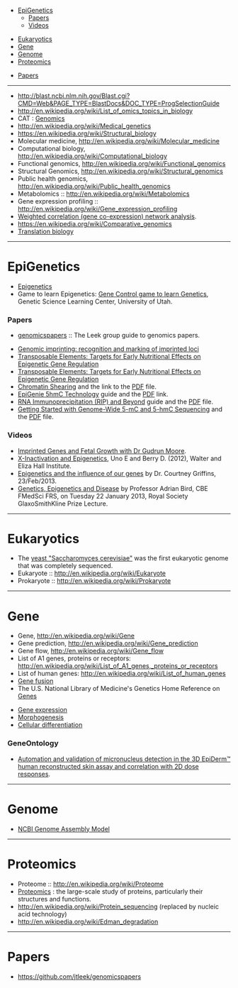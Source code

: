 + [EpiGenetics](#epigenetics)
   + [Papers](#papers)
   + [Videos](#videos)
* [Eukaryotics](#eukaryotics)
* [Gene](#gene)
* [Genome](#genome)
* [Proteomics](#proteomics)
+ [Papers](#papers)

----

+ http://blast.ncbi.nlm.nih.gov/Blast.cgi?CMD=Web&PAGE_TYPE=BlastDocs&DOC_TYPE=ProgSelectionGuide
+ http://en.wikipedia.org/wiki/List_of_omics_topics_in_biology
+ CAT : [Genomics](http://en.wikipedia.org/wiki/Category:Genomics)
+ http://en.wikipedia.org/wiki/Medical_genetics
+ https://en.wikipedia.org/wiki/Structural_biology
+ Molecular medicine, http://en.wikipedia.org/wiki/Molecular_medicine
+ Computational biology, http://en.wikipedia.org/wiki/Computational_biology
+ Functional genomics, http://en.wikipedia.org/wiki/Functional_genomics
+ Structural Genomics, http://en.wikipedia.org/wiki/Structural_genomics
+ Public health genomics, http://en.wikipedia.org/wiki/Public_health_genomics
+ Metabolomics :: http://en.wikipedia.org/wiki/Metabolomics
+ Gene expression profiling :: http://en.wikipedia.org/wiki/Gene_expression_profiling
+ [Weighted correlation (gene co-expression) network analysis](http://en.wikipedia.org/wiki/Weighted_correlation_network_analysis).
+ https://en.wikipedia.org/wiki/Comparative_genomics
+ [Translation biology](http://en.wikipedia.org/wiki/Translation_%28biology%29)

----

# EpiGenetics 
+ [Epigenetics](http://en.wikipedia.org/wiki/Epigenetics)
+ Game to learn Epigenetics: [Gene Control game to learn Genetics](http://learn.genetics.utah.edu/content/epigenetics/control/), Genetic Science Learning Center, University of Utah.

### Papers
+ [genomicspapers](https://github.com/jtleek/genomicspapers) :: The Leek group guide to genomics papers.
* [Genomic imprinting: recognition and marking of imprinted loci](http://www.ncbi.nlm.nih.gov/pubmed/22195775)
* [Transposable Elements: Targets for Early Nutritional Effects on Epigenetic Gene Regulation](http://www.ncbi.nlm.nih.gov/pmc/articles/PMC165709/)
* [Transposable Elements: Targets for Early Nutritional Effects on Epigenetic Gene Regulation](http://www.ncbi.nlm.nih.gov/pmc/articles/PMC165709/)
* [Chromatin Shearing](http://epigenie.com/epigenie-guide-chromatin-shearing/) and the link to the [PDF](http://epigenie.com/wp-content/uploads/2013/05/Chromatin-Shearing_D4.pdf) file.
* [EpiGenie 5hmC Technology](http://epigenie.com/epigenie-5hmc-technology-guide/) guide and the [PDF](http://media.epigenie.com/wp-content/uploads/2012/10/5hmC-Technology-Guide_D71.pdf) link.
* [RNA Immunoprecipitation (RIP) and Beyond](http://epigenie.com/epigenie-guide-rna-immunoprecipitation-rip-and-beyond/) guide and the [PDF](http://epigenie.com/wp-content/uploads/2013/07/RIP-Guide_D3.pdf) file.
* [Getting Started with Genome-Wide 5-mC and 5-hmC Sequencing](http://epigenie.com/guide-getting-started-with-genome-wide-5-mc-and-5-hmc-sequencing/) and the [PDF](http://epigenie.com/wp-content/uploads/2013/04/Zymo-DNAm-Sequencing-Guide_D4.pdf) file.

### Videos
+ [Imprinted Genes and Fetal Growth with Dr Gudrun Moore](http://epigenie.com/imprinted-genes-and-fetal-growth-with-dr-gudrun-moore/).
+ [X-Inactivation and Epigenetics](http://www.wehi.edu.au/x_inactivation_and_epigenetics/), Uno E and Berry D. (2012), Walter and Eliza Hall Institute.
+ [Epigenetics and the influence of our genes](http://www.youtube.com/watch?v=JTBg6hqeuTg) by Dr. Courtney Griffins, 23/Feb/2013.
+ [Genetics, Epigenetics and Disease](http://www.youtube.com/watch?v=SHpfkNRscOc&feature=endscreen) by Professor Adrian Bird, CBE FMedSci FRS, on Tuesday 22 January 2013, Royal Society GlaxoSmithKline Prize Lecture.

----

# Eukaryotics
* The [yeast "Saccharomyces cerevisiae"](https://secure.wikimedia.org/wikipedia/en/wiki/Saccharomyces_cerevisiae) was the first eukaryotic genome that was completely sequenced.
* Eukaryote :: http://en.wikipedia.org/wiki/Eukaryote
* Prokaryote :: http://en.wikipedia.org/wiki/Prokaryote

----

# Gene
* Gene, http://en.wikipedia.org/wiki/Gene
* Gene prediction, http://en.wikipedia.org/wiki/Gene_prediction
* Gene flow, http://en.wikipedia.org/wiki/Gene_flow
* List of A1 genes, proteins or receptors: http://en.wikipedia.org/wiki/List_of_A1_genes,_proteins_or_receptors
* List of human genes: http://en.wikipedia.org/wiki/List_of_human_genes
* [Gene fusion](http://en.wikipedia.org/wiki/Gene_fusion)
* The U.S. National Library of Medicine's Genetics Home Reference on [Genes](http://ghr.nlm.nih.gov/BrowseGenes) 
+ [Gene expression](http://en.wikipedia.org/wiki/Gene_expression)
+ [Morphogenesis](http://en.wikipedia.org/wiki/Morphogenesis)
+ [Cellular differentiation](http://en.wikipedia.org/wiki/Cellular_differentiation)

### GeneOntology
* [Automation and validation of micronucleus detection in the 3D EpiDerm™ human reconstructed skin assay and correlation with 2D dose responses](http://europepmc.org/articles/PMC3983754).

----

# Genome 
* [NCBI Genome Assembly Model](https://www.ncbi.nlm.nih.gov/assembly/model/)

----

# Proteomics
* Proteome :: http://en.wikipedia.org/wiki/Proteome
* [Proteomics](http://en.wikipedia.org/wiki/Proteomics) : the large-scale study of proteins, particularly their structures and functions.
* http://en.wikipedia.org/wiki/Protein_sequencing (replaced by nucleic acid technology)
* http://en.wikipedia.org/wiki/Edman_degradation

---- 

# Papers
+ https://github.com/jtleek/genomicspapers
